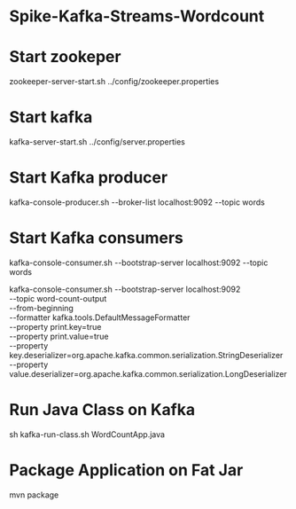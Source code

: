 # Spike-Kafka-Streams-Wordcount

# Start zookeper
zookeeper-server-start.sh ../config/zookeeper.properties

# Start kafka
kafka-server-start.sh ../config/server.properties

# Start Kafka producer
kafka-console-producer.sh --broker-list localhost:9092 --topic words

# Start Kafka consumers

kafka-console-consumer.sh --bootstrap-server localhost:9092 --topic words

kafka-console-consumer.sh --bootstrap-server localhost:9092 \
    --topic word-count-output \
    --from-beginning \
    --formatter kafka.tools.DefaultMessageFormatter \
    --property print.key=true \
    --property print.value=true \
    --property key.deserializer=org.apache.kafka.common.serialization.StringDeserializer \
    --property value.deserializer=org.apache.kafka.common.serialization.LongDeserializer
    
# Run Java Class on Kafka
 sh kafka-run-class.sh WordCountApp.java

# Package Application on Fat Jar
mvn package
